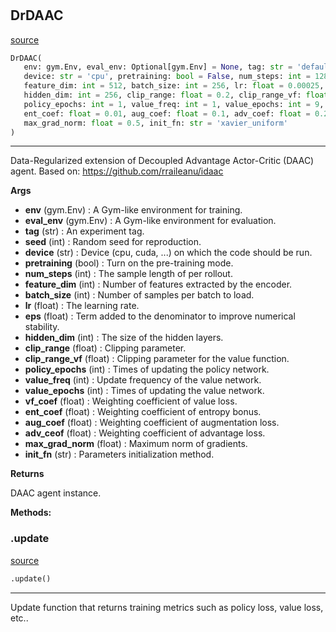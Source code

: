 #


## DrDAAC
[source](https://github.com/RLE-Foundation/rllte/blob/main/rllte/agent/drdaac.py/#L44)
```python 
DrDAAC(
   env: gym.Env, eval_env: Optional[gym.Env] = None, tag: str = 'default', seed: int = 1,
   device: str = 'cpu', pretraining: bool = False, num_steps: int = 128,
   feature_dim: int = 512, batch_size: int = 256, lr: float = 0.00025, eps: float = 1e-05,
   hidden_dim: int = 256, clip_range: float = 0.2, clip_range_vf: float = 0.2,
   policy_epochs: int = 1, value_freq: int = 1, value_epochs: int = 9, vf_coef: float = 0.5,
   ent_coef: float = 0.01, aug_coef: float = 0.1, adv_coef: float = 0.25,
   max_grad_norm: float = 0.5, init_fn: str = 'xavier_uniform'
)
```


---
Data-Regularized extension of Decoupled Advantage Actor-Critic (DAAC) agent.
Based on: https://github.com/rraileanu/idaac


**Args**

* **env** (gym.Env) : A Gym-like environment for training.
* **eval_env** (gym.Env) : A Gym-like environment for evaluation.
* **tag** (str) : An experiment tag.
* **seed** (int) : Random seed for reproduction.
* **device** (str) : Device (cpu, cuda, ...) on which the code should be run.
* **pretraining** (bool) : Turn on the pre-training mode.
* **num_steps** (int) : The sample length of per rollout.
* **feature_dim** (int) : Number of features extracted by the encoder.
* **batch_size** (int) : Number of samples per batch to load.
* **lr** (float) : The learning rate.
* **eps** (float) : Term added to the denominator to improve numerical stability.
* **hidden_dim** (int) : The size of the hidden layers.
* **clip_range** (float) : Clipping parameter.
* **clip_range_vf** (float) : Clipping parameter for the value function.
* **policy_epochs** (int) : Times of updating the policy network.
* **value_freq** (int) : Update frequency of the value network.
* **value_epochs** (int) : Times of updating the value network.
* **vf_coef** (float) : Weighting coefficient of value loss.
* **ent_coef** (float) : Weighting coefficient of entropy bonus.
* **aug_coef** (float) : Weighting coefficient of augmentation loss.
* **adv_ceof** (float) : Weighting coefficient of advantage loss.
* **max_grad_norm** (float) : Maximum norm of gradients.
* **init_fn** (str) : Parameters initialization method.



**Returns**

DAAC agent instance.


**Methods:**


### .update
[source](https://github.com/RLE-Foundation/rllte/blob/main/rllte/agent/drdaac.py/#L178)
```python
.update()
```

---
Update function that returns training metrics such as policy loss, value loss, etc..
